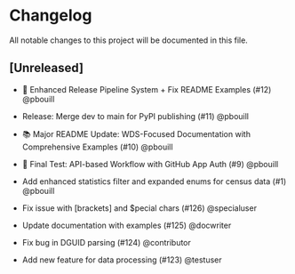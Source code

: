# Changelog

All notable changes to this project will be documented in this file.

## [Unreleased]
* 🚀 Enhanced Release Pipeline System + Fix README Examples (#12) @pbouill
* Release: Merge dev to main for PyPI publishing (#11) @pbouill

* 📚 Major README Update: WDS-Focused Documentation with Comprehensive Examples (#10) @pbouill

* 🔬 Final Test: API-based Workflow with GitHub App Auth (#9) @pbouill

* Add enhanced statistics filter and expanded enums for census data (#1) @pbouill

* Fix issue with [brackets] and $pecial chars (#126) @specialuser

* Update documentation with examples (#125) @docwriter

* Fix bug in DGUID parsing (#124) @contributor

* Add new feature for data processing (#123) @testuser


